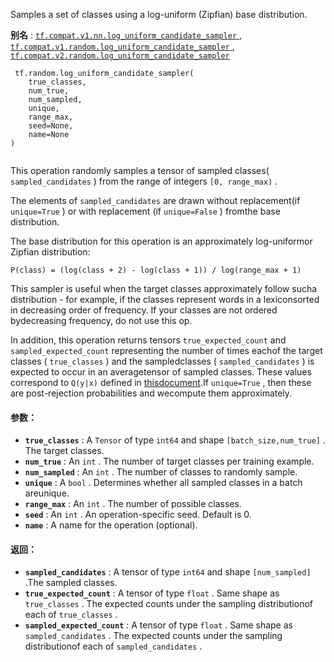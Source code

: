 Samples a set of classes using a log-uniform (Zipfian) base distribution.

**别名** : [ `tf.compat.v1.nn.log_uniform_candidate_sampler` ](/api_docs/python/tf/random/log_uniform_candidate_sampler), [ `tf.compat.v1.random.log_uniform_candidate_sampler` ](/api_docs/python/tf/random/log_uniform_candidate_sampler), [ `tf.compat.v2.random.log_uniform_candidate_sampler` ](/api_docs/python/tf/random/log_uniform_candidate_sampler)

```
 tf.random.log_uniform_candidate_sampler(
    true_classes,
    num_true,
    num_sampled,
    unique,
    range_max,
    seed=None,
    name=None
)
 
```

This operation randomly samples a tensor of sampled classes( `sampled_candidates` ) from the range of integers  `[0, range_max)` .

The elements of  `sampled_candidates`  are drawn without replacement(if  `unique=True` ) or with replacement (if  `unique=False` ) fromthe base distribution.

The base distribution for this operation is an approximately log-uniformor Zipfian distribution:

 `P(class) = (log(class + 2) - log(class + 1)) / log(range_max + 1)` 

This sampler is useful when the target classes approximately follow sucha distribution - for example, if the classes represent words in a lexiconsorted in decreasing order of frequency. If your classes are not ordered bydecreasing frequency, do not use this op.

In addition, this operation returns tensors  `true_expected_count` and  `sampled_expected_count`  representing the number of times eachof the target classes ( `true_classes` ) and the sampledclasses ( `sampled_candidates` ) is expected to occur in an averagetensor of sampled classes.  These values correspond to  `Q(y|x)` defined in [thisdocument](http://tensorflow.google.cn/extras/candidate_sampling.pdf).If  `unique=True` , then these are post-rejection probabilities and wecompute them approximately.

#### 参数：
- **`true_classes`** : A  `Tensor`  of type  `int64`  and shape  `[batch_size,num_true]` . The target classes.
- **`num_true`** : An  `int` .  The number of target classes per training example.
- **`num_sampled`** : An  `int` .  The number of classes to randomly sample.
- **`unique`** : A  `bool` . Determines whether all sampled classes in a batch areunique.
- **`range_max`** : An  `int` . The number of possible classes.
- **`seed`** : An  `int` . An operation-specific seed. Default is 0.
- **`name`** : A name for the operation (optional).


#### 返回：
- **`sampled_candidates`** : A tensor of type  `int64`  and shape  `[num_sampled]` .The sampled classes.
- **`true_expected_count`** : A tensor of type  `float` .  Same shape as `true_classes` . The expected counts under the sampling distributionof each of  `true_classes` .
- **`sampled_expected_count`** : A tensor of type  `float` . Same shape as `sampled_candidates` . The expected counts under the sampling distributionof each of  `sampled_candidates` .
